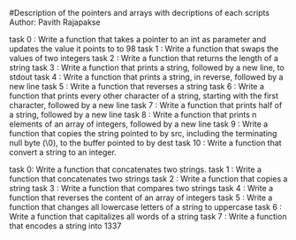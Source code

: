 #Description of the pointers and arrays with decriptions of each scripts
Author:  Pavith Rajapakse

task 0 : Write a function that takes a pointer to an int as parameter and updates the value it points to to 98
task 1 : Write a function that swaps the values of two integers
task 2 : Write a function that returns the length of a string
task 3 : Write a function that prints a string, followed by a new line, to stdout
task 4 : Write a function that prints a string, in reverse, followed by a new line
task 5 : Write a function that reverses a string
task 6 : Write a function that prints every other character of a string, starting with the first character, followed by a new line
task 7 : Write a function that prints half of a string, followed by a new line
task 8 : Write a function that prints n elements of an array of integers, followed by a new line
task 9 : Write a function that copies the string pointed to by src, including the terminating null byte (\0), to the buffer pointed to by dest
task 10 : Write a function that convert a string to an integer.

task 0: Write a function that concatenates two strings.
task 1 : Write a function that concatenates two strings
task 2 : Write a function that copies a string
task 3 : Write a function that compares two strings
task 4 : Write a function that reverses the content of an array of integers
task 5 : Write a function that changes all lowercase letters of a string to uppercase
task 6 : Write a function that capitalizes all words of a string
task 7 : Write a function that encodes a string into 1337















